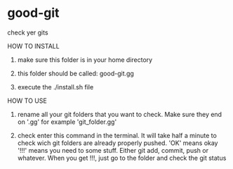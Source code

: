# good-git
check yer gits

HOW TO INSTALL

1. make sure this folder is in your home directory

2. this folder should be called: good-git.gg

3. execute the ./install.sh file

HOW TO USE

1. rename all your git folders that you want to check. Make sure they end on '.gg'
	for example 'git_folder.gg'

2. check
	enter this command in the terminal. 
	It will take half a minute to check wich git folders are already properly pushed.
	'OK' means okay
	'!!!' means you need to some stuff. Either git add, commit, push or whatever.
	When you get !!!, just go to the folder and check the git status
